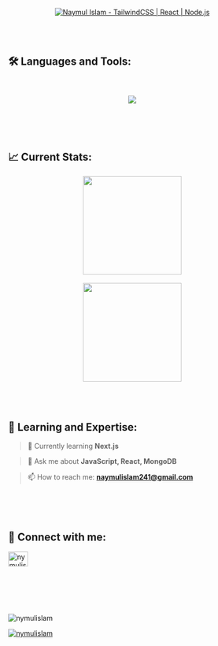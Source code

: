 <!-- Animated Banner -->
<a href="https://linkedin.com/in/nymulislam">
<p align="center">
  <img src="bggif.svg" alt="Naymul Islam - TailwindCSS | React | Node.js" />
</p>
</a>

<br />

<br />


<!-- Languages and Tools -->
<h2 align="left">🛠️ Languages and Tools:</h2>
<br />
<p align="center">
  <a href="https://skillicons.dev">
    <img src="https://skillicons.dev/icons?i=html,css,tailwind,scss,js,react,firebase,mongodb,nodejs" />
  </a>
</p>


<br />

<br />

<br />


<!-- Current Stats -->

<h2 align="left">📈 Current Stats:</h2>
<div align="center">

<a href="https://git.io/streak-stats">
  <img height=200 align="center" src="https://streak-stats.demolab.com?user=nymulislam&theme=dark"/>
</a>

<br />

<br />

<a href="https://github.com/anuraghazra/convoychat">
  <img height=200 align="center" src="https://github-readme-stats.vercel.app/api/top-langs?username=nymulislam&show_icons=true&locale=en&layout=compact&langs_count=8&theme=dark" />
</a>

</div>

<br />

<br />

<br />

<!-- Learning, Expertise -->
<h2 align="left">🚀 Learning and Expertise:</h2>

> 🌱 Currently learning **Next.js**

> 💬 Ask me about **JavaScript, React, MongoDB**

> 📫 How to reach me: **naymulislam241@gmail.com**


<br />

<br />

<br />

<!-- Connect with Me -->
<h2 align="left">🔗 Connect with me:</h2>
<p align="left">
  <a href="https://linkedin.com/in/nymulislam" target="blank">
    <img align="center" src="https://raw.githubusercontent.com/rahuldkjain/github-profile-readme-generator/master/src/images/icons/Social/linked-in-alt.svg" alt="nymulislam" height="30" width="40" />
  </a>
</p>


<br />

<br />

<br />

<br />


<!-- Profile Views -->
<p align="left">
  <img src="https://komarev.com/ghpvc/?username=nymulislam&label=Profile%20views&color=0e75b6&style=flat" alt="nymulislam" />
</p>
<!-- GitHub Trophies -->
<p align="left">
  <a href="https://github.com/ryo-ma/github-profile-trophy">
    <img src="https://github-profile-trophy.vercel.app/?username=nymulislam&margin-w=20" alt="nymulislam" />
  </a>
</p>




